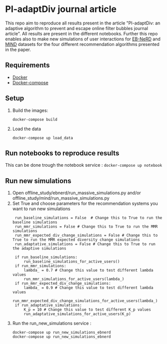 # PI-adaptDiv journal article
This repo aim to reproduce all results present in the article "PI-adaptDiv: an adaptive algorithm to prevent and escape online filter bubbles journal article". All results are present in the different notebooks. Further this repo enables also to make new simulations of user interactions for [EB-NeRD](https://dl.acm.org/doi/10.1145/3687151.3687152) and [MIND](https://msnews.github.io/) datasets for the four different recommendation algorithms presented in the paper. 

## Requirements
  - [Docker](https://www.docker.com/)
  - [Docker-compose](https://docs.docker.com/compose/)
    
## Setup
  1. Build the images:
     ```
     docker-compose build
     ```
  2. Load the data
     ```
     docker-compose up load_data
     ```
## Run notebooks to reproduce results
This can be done trough the notebook service :
     ```
     docker-compose up notebook
     ```
## Run new simulations 
  1. Open offline_study/ebnerd/run_massive_simulations.py and/or offline_study/mind/run_massive_simulations.py
  2. Set True and choose parameters for the recommendation systems you want to run new simulations
     ```
      run_baseline_simulations = False  # Change this to True to run the baseline simulations
      run_mmr_simulations = False # Change this to True to run the MMR simulations
      run_mmr_expected_div_change_simulations = False # Change this to True to run the MMR expected diversity change simulations
      run_adaptative_simulations = False # Change this to True to run the adaptive simulations
      
      if run_baseline_simulations:
          run_baseline_simulations_for_active_users()
      if run_mmr_simulations:
          lambda_ = 0.7 # Change this value to test different lambda values
          run_mmr_simulations_for_active_users(lambda_)
      if run_mmr_expected_div_change_simulations:
          lambda_ = 0.9 # Change this value to test different lambda values
          run_mmr_expected_div_change_simulations_for_active_users(lambda_)
      if run_adaptative_simulations:
          K_p = 10 # Change this value to test different K_p values
          run_adaptative_simulations_for_active_users(K_p)
     ```
  3. Run the run_new_simulations service :
     ```
     docker-compose up run_new_simulations_ebnerd
     docker-compose up run_new_simulations_ebnerd
     ```

